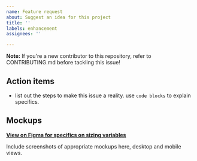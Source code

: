```yaml
---
name: Feature request
about: Suggest an idea for this project
title: ''
labels: enhancement
assignees: ''

---
```


**Note:** If you're a new contributor to this repository, refer to CONTRIBUTING.md before tackling this issue!

## Action items
- list out the steps to make this issue a reality. use `code blocks` to explain specifics.

## Mockups
**[View on Figma for specifics on sizing variables](https://www.figma.com/file/aAThxeD86vXciqJRTmDLjyQG/BitsOfGood-web-redesign?node-id=3197%3A558)**

Include screenshots of appropriate mockups here, desktop and mobile views.
